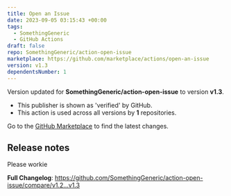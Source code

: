 ```yaml
---
title: Open an Issue
date: 2023-09-05 03:15:43 +00:00
tags:
  - SomethingGeneric
  - GitHub Actions
draft: false
repo: SomethingGeneric/action-open-issue
marketplace: https://github.com/marketplace/actions/open-an-issue
version: v1.3
dependentsNumber: 1
---
```



Version updated for **SomethingGeneric/action-open-issue** to version **v1.3**.
- This publisher is shown as 'verified' by GitHub.
- This action is used across all versions by **1** repositories.

Go to the [GitHub Marketplace](https://github.com/marketplace/actions/open-an-issue) to find the latest changes.

## Release notes

Please workie

**Full Changelog**: https://github.com/SomethingGeneric/action-open-issue/compare/v1.2...v1.3
